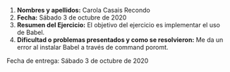 1. **Nombres y apellidos:** Carola Casais Recondo
2. **Fecha:** Sábado 3 de octubre de 2020
3. **Resumen del Ejercicio:** El objetivo del ejercicio es implementar el uso de Babel.
4. **Dificultad o problemas presentados y como se resolvieron:** Me da un error al instalar Babel a través de command poromt.

Fecha de entrega: Sábado 3 de octubre de 2020

